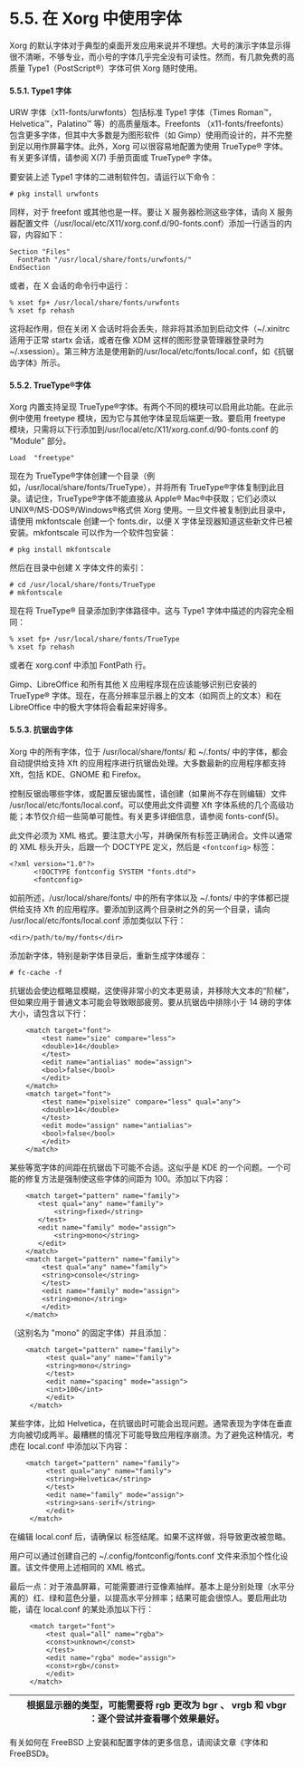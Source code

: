# 5.5. 在 Xorg 中使用字体


Xorg 的默认字体对于典型的桌面开发应用来说并不理想。大号的演示字体显示得很不清晰，不够专业，而小号的字体几乎完全没有可读性。然而，有几款免费的高质量 Type1（PostScript®）字体可供 Xorg 随时使用。

#### 5.5.1. Type1 字体

URW 字体（x11-fonts/urwfonts）包括标准 Type1 字体（Times Roman™，Helvetica™，Palatino™ 等）的高质量版本。Freefonts （x11-fonts/freefonts）包含更多字体，但其中大多数是为图形软件（如 Gimp）使用而设计的，并不完整到足以用作屏幕字体。此外，Xorg 可以很容易地配置为使用 TrueType® 字体。有关更多详情，请参阅 X(7) 手册页面或 TrueType® 字体。

要安装上述 Type1 字体的二进制软件包，请运行以下命令：

```
# pkg install urwfonts
```

同样，对于 freefont 或其他也是一样。要让 X 服务器检测这些字体，请向 X 服务器配置文件（/usr/local/etc/X11/xorg.conf.d/90-fonts.conf）添加一行适当的内容，内容如下：

```
Section "Files"
  FontPath "/usr/local/share/fonts/urwfonts/"
EndSection
```

或者，在 X 会话的命令行中运行：

```
% xset fp+ /usr/local/share/fonts/urwfonts
% xset fp rehash
```

这将起作用，但在关闭 X 会话时将会丢失，除非将其添加到启动文件（~/.xinitrc 适用于正常 startx 会话，或者在像 XDM 这样的图形登录管理器登录时为~/.xsession）。第三种方法是使用新的/usr/local/etc/fonts/local.conf，如《抗锯齿字体》所示。

#### 5.5.2. TrueType®字体

Xorg 内置支持呈现 TrueType®字体。有两个不同的模块可以启用此功能。在此示例中使用 freetype 模块，因为它与其他字体呈现后端更一致。要启用 freetype 模块，只需将以下行添加到/usr/local/etc/X11/xorg.conf.d/90-fonts.conf 的 "Module" 部分。

```
Load  "freetype"
```

现在为 TrueType®字体创建一个目录（例如，/usr/local/share/fonts/TrueType），并将所有 TrueType®字体复制到此目录。请记住，TrueType®字体不能直接从 Apple® Mac®中获取；它们必须以 UNIX®/MS-DOS®/Windows®格式供 Xorg 使用。一旦文件被复制到此目录中，请使用 mkfontscale 创建一个 fonts.dir，以便 X 字体呈现器知道这些新文件已被安装。mkfontscale 可以作为一个软件包安装：

```
# pkg install mkfontscale
```

然后在目录中创建 X 字体文件的索引：

```
# cd /usr/local/share/fonts/TrueType
# mkfontscale
```

现在将 TrueType® 目录添加到字体路径中。这与 Type1 字体中描述的内容完全相同：

```
% xset fp+ /usr/local/share/fonts/TrueType
% xset fp rehash
```

或者在 xorg.conf 中添加 FontPath 行。

Gimp、LibreOffice 和所有其他 X 应用程序现在应该能够识别已安装的 TrueType® 字体。现在，在高分辨率显示器上的文本（如网页上的文本）和在 LibreOffice 中的极大字体将会看起来好得多。

#### 5.5.3. 抗锯齿字体

Xorg 中的所有字体，位于 /usr/local/share/fonts/ 和 ~/.fonts/ 中的字体，都会自动提供给支持 Xft 的应用程序进行抗锯齿处理。大多数最新的应用程序都支持 Xft，包括 KDE、GNOME 和 Firefox。

控制反锯齿哪些字体，或配置反锯齿属性，请创建（如果尚不存在则编辑）文件 /usr/local/etc/fonts/local.conf。可以使用此文件调整 Xft 字体系统的几个高级功能；本节仅介绍一些简单可能性。有关更多详细信息，请参阅 fonts-conf(5)。

此文件必须为 XML 格式。要注意大小写，并确保所有标签正确闭合。文件以通常的 XML 标头开头，后跟一个 DOCTYPE 定义，然后是 `<fontconfig>` 标签：

```
<?xml version="1.0"?>
      <!DOCTYPE fontconfig SYSTEM "fonts.dtd">
      <fontconfig>
```

如前所述，/usr/local/share/fonts/ 中的所有字体以及 ~/.fonts/ 中的字体都已提供给支持 Xft 的应用程序。要添加到这两个目录树之外的另一个目录，请向 /usr/local/etc/fonts/local.conf 添加类似以下行：

```
<dir>/path/to/my/fonts</dir>
```

添加新字体，特别是新字体目录后，重新生成字体缓存：

```
# fc-cache -f
```

抗锯齿会使边框略显模糊，这使得非常小的文本更易读，并移除大文本的“阶梯”，但如果应用于普通文本可能会导致眼部疲劳。要从抗锯齿中排除小于 14 磅的字体大小，请包含以下行：

```
	<match target="font">
	    <test name="size" compare="less">
		<double>14</double>
	    </test>
	    <edit name="antialias" mode="assign">
		<bool>false</bool>
	    </edit>
	</match>
	<match target="font">
	    <test name="pixelsize" compare="less" qual="any">
		<double>14</double>
	    </test>
	    <edit mode="assign" name="antialias">
		<bool>false</bool>
	    </edit>
	</match>
```

某些等宽字体的间距在抗锯齿下可能不合适。这似乎是 KDE 的一个问题。一个可能的修复方法是强制使这些字体的间距为 100。添加以下内容：

```
	<match target="pattern" name="family">
	   <test qual="any" name="family">
	       <string>fixed</string>
	   </test>
	   <edit name="family" mode="assign">
	       <string>mono</string>
	   </edit>
	</match>
	<match target="pattern" name="family">
	    <test qual="any" name="family">
		<string>console</string>
	    </test>
	    <edit name="family" mode="assign">
		<string>mono</string>
	    </edit>
	</match>
```

（这别名为 "mono" 的固定字体）并且添加：

```
	<match target="pattern" name="family">
	     <test qual="any" name="family">
		 <string>mono</string>
	     </test>
	     <edit name="spacing" mode="assign">
		 <int>100</int>
	     </edit>
	 </match>
```

某些字体，比如 Helvetica，在抗锯齿时可能会出现问题。通常表现为字体在垂直方向被切成两半。最糟糕的情况下可能导致应用程序崩溃。为了避免这种情况，考虑在 local.conf 中添加以下内容：

```
	<match target="pattern" name="family">
	     <test qual="any" name="family">
		 <string>Helvetica</string>
	     </test>
	     <edit name="family" mode="assign">
		 <string>sans-serif</string>
	     </edit>
	 </match>
```

在编辑 local.conf 后，请确保以 </fontconfig> 标签结尾。如果不这样做，将导致更改被忽略。

用户可以通过创建自己的 ~/.config/fontconfig/fonts.conf 文件来添加个性化设置。该文件使用上述相同的 XML 格式。

最后一点：对于液晶屏幕，可能需要进行亚像素抽样。基本上是分别处理（水平分离的）红、绿和蓝色分量，以提高水平分辨率；结果可能会很惊人。要启用此功能，请在 local.conf 的某处添加以下行：

```
	 <match target="font">
	     <test qual="all" name="rgba">
		 <const>unknown</const>
	     </test>
	     <edit name="rgba" mode="assign">
		 <const>rgb</const>
	     </edit>
	 </match>
```

|  | 根据显示器的类型，可能需要将 rgb 更改为 bgr 、 vrgb 和 vbgr ：逐个尝试并查看哪个效果最好。|
| -- | ---------------------------------------------------------------------------------------- |

有关如何在 FreeBSD 上安装和配置字体的更多信息，请阅读文章《字体和 FreeBSD》。
